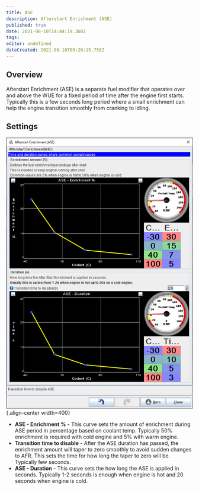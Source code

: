 ```yaml
---
title: ASE
description: Afterstart Enrichment (ASE)
published: true
date: 2021-08-10T14:44:19.360Z
tags: 
editor: undefined
dateCreated: 2021-08-10T09:26:15.758Z
---
```


Overview
--------

Afterstart Enrichment (ASE) is a separate fuel modifier that operates over and above the WUE for a fixed period of time after the engine first starts. Typically this is a few seconds long period where a small enrichment can help the engine transition smoothly from cranking to idling.

Settings
--------

![After Start Enrichment dialog](/img/warmup/ase.png){.align-center width=400}

-   **ASE - Enrichment %** - This curve sets the amount of enrichment during ASE period in percentage based on coolant temp. Typically 50% enrichment is required with cold engine and 5% with warm engine.
-   **Transition time to disable** - After the ASE duration has passed, the enrichment amount will taper to zero smoothly to avoid sudden changes to AFR. This sets the time for how long the taper to zero will be. Typically few seconds.
-   **ASE - Duration** - This curve sets the how long the ASE is applied in seconds. Typically 1-2 seconds is enough when engine is hot and 20 seconds when engine is cold.

